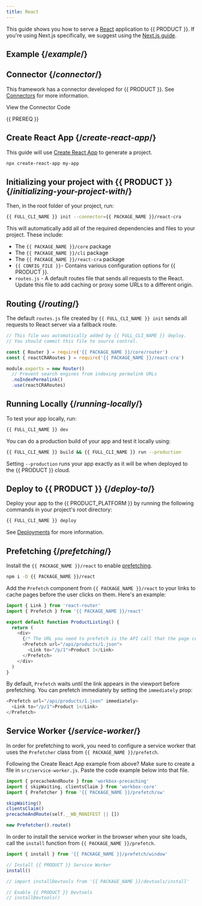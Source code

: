 ```yaml
---
title: React
---
```


This guide shows you how to serve a [React](https://reactjs.org/) application to {{ PRODUCT }}. If you're using Next.js specifically, we suggest using the [Next.js guide](/guides/next).

## Example {/*example*/}

<ExampleButtons
  title="React"
  siteUrl="https://layer0-docs-layer0-static-react-example-default.layer0-limelight.link/"
  repoUrl="https://github.com/layer0-docs/static-react-example" 
  deployFromRepo />

## Connector {/*connector*/}

This framework has a connector developed for {{ PRODUCT }}. See [Connectors](/guides/sites_frameworks/connectors) for more information.

<ButtonLink variant="stroke" type="code" withIcon={true} href="https://github.com/edgio-docs/edgio-connectors/tree/main/edgio-react-cra-connector">
 View the Connector Code
</ButtonLink>

{{ PREREQ }}

## Create React App {/*create-react-app*/}

This guide will use [Create React App](https://create-react-app.dev/) to generate a project.

```bash
npx create-react-app my-app
```

## Initializing your project with {{ PRODUCT }} {/*initializing-your-project-with*/}

Then, in the root folder of your project, run:

```bash
{{ FULL_CLI_NAME }} init --connector={{ PACKAGE_NAME }}/react-cra
```

This will automatically add all of the required dependencies and files to your project. These include:

- The `{{ PACKAGE_NAME }}/core` package
- The `{{ PACKAGE_NAME }}/cli` package
- The `{{ PACKAGE_NAME }}/react-cra` package
- `{{ CONFIG_FILE }}`- Contains various configuration options for {{ PRODUCT }}.
- `routes.js` - A default routes file that sends all requests to the React. Update this file to add caching or proxy some URLs to a different origin.

## Routing {/*routing*/}

The default `routes.js` file created by `{{ FULL_CLI_NAME }} init` sends all requests to React server via a fallback route.

```js
// This file was automatically added by {{ FULL_CLI_NAME }} deploy.
// You should commit this file to source control.

const { Router } = require('{{ PACKAGE_NAME }}/core/router')
const { reactCRARoutes } = require('{{ PACKAGE_NAME }}/react-cra')

module.exports = new Router()
  // Prevent search engines from indexing permalink URLs
  .noIndexPermalink()
  .use(reactCRARoutes)
```

## Running Locally {/*running-locally*/}

To test your app locally, run:

```bash
{{ FULL_CLI_NAME }} dev
```

You can do a production build of your app and test it locally using:

```bash
{{ FULL_CLI_NAME }} build && {{ FULL_CLI_NAME }} run --production
```

Setting `--production` runs your app exactly as it will be when deployed to the {{ PRODUCT }} cloud.

## Deploy to {{ PRODUCT }} {/*deploy-to*/}

Deploy your app to the {{ PRODUCT_PLATFORM }} by running the following commands in your project's root directory:

```bash
{{ FULL_CLI_NAME }} deploy
```

See [Deployments](/guides/basics/deployments) for more information.

## Prefetching {/*prefetching*/}

Install the `{{ PACKAGE_NAME }}/react` to enable [prefetching](/guides/prefetching).

```bash
npm i -D {{ PACKAGE_NAME }}/react
```

Add the `Prefetch` component from `{{ PACKAGE_NAME }}/react` to your links to cache pages before the user clicks on them. Here's an example:

```js ins={2,8,10}
import { Link } from 'react-router'
import { Prefetch } from '{{ PACKAGE_NAME }}/react'

export default function ProductListing() {
  return (
    <div>
      {/* The URL you need to prefetch is the API call that the page component will make when it mounts. It will vary based on how you've implemented your site. */}
      <Prefetch url="/api/products/1.json">
        <Link to="/p/1">Product 1</Link>
      </Prefetch>
    </div>
  )
}
```

By default, `Prefetch` waits until the link appears in the viewport before prefetching. You can prefetch immediately by setting the `immediately` prop:

```js
<Prefetch url="/api/products/1.json" immediately>
  <Link to="/p/1">Product 1</Link>
</Prefetch>
```

## Service Worker {/*service-worker*/}

In order for prefetching to work, you need to configure a service worker that uses the `Prefetcher` class from `{{ PACKAGE_NAME }}/prefetch`.

Following the Create React App example from above? Make sure to create a file in `src/service-worker.js`. Paste the code example below into that file.

```js
import { precacheAndRoute } from 'workbox-precaching'
import { skipWaiting, clientsClaim } from 'workbox-core'
import { Prefetcher } from '{{ PACKAGE_NAME }}/prefetch/sw'

skipWaiting()
clientsClaim()
precacheAndRoute(self.__WB_MANIFEST || [])

new Prefetcher().route()
```

In order to install the service worker in the browser when your site loads, call the `install` function from `{{ PACKAGE_NAME }}/prefetch`.

```js filename='index.js'
import { install } from '{{ PACKAGE_NAME }}/prefetch/window'

// Install {{ PRODUCT }} Service Worker
install()

// import installDevtools from '{{ PACKAGE_NAME }}/devtools/install'

// Enable {{ PRODUCT }} Devtools
// installDevtools()
```
